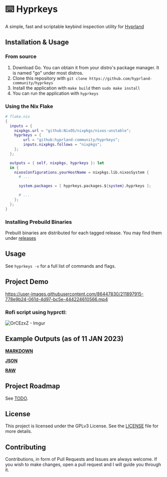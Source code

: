# ⌨️ Hyprkeys

A simple, fast and scriptable keybind inspection utility for [Hyprland](https://github.com/hyprwm/Hyprland)

## Installation & Usage

### From source

1. Download Go. You can obtain it from your distro's package manager. It is named "go" under most distros.
2. Clone this repository with `git clone https://github.com/hyprland-community/hyprkeys`
3. Install the application with `make build` then `sudo make install`
4. You can run the application with `hyprkeys`

### Using the Nix Flake

```nix
# flake.nix
{
  inputs = {
    nixpkgs.url = "github:NixOS/nixpkgs/nixos-unstable";
    hyprkeys = {
        url = "github:hyprland-community/hyprkeys";
        inputs.nixpkgs.follows = "nixpkgs";
    };
  };

  outputs = { self, nixpkgs, hyprkeys }: let
  in {
    nixosConfigurations.yourHostName = nixpkgs.lib.nixosSystem {
      # ...

      system.packages = [ hyprkeys.packages.${system}.hyprkeys ];

      # ...
    };
  };
}
```

### Installing Prebuild Binaries

Prebuilt binaries are distributed for each tagged release. You may find them under [releases](https://github.com/hyprland-community/Hyprkeys/releases)

## Usage

See `hyprkeys -v` for a full list of commands and flags.

## Project Demo

https://user-images.githubusercontent.com/86447830/211897915-778e9b24-061d-4d97-bc5e-444224610566.mp4

### Rofi script using hyprctl:

![OrCEzxZ - Imgur](https://user-images.githubusercontent.com/86447830/211898056-3bdb2f11-f7f5-4854-871f-4eabaa5b898f.png)

## Example Outputs (as of 11 JAN 2023)

**[MARKDOWN](test/out.md)**

**[JSON](test/out.json)**

**[RAW](test/out.txt)**

## Project Roadmap

See [TODO](todo.md).

## License

This project is licensed under the GPLv3 License. See the [LICENSE](LICENSE) file for more details.

## Contributing

Contributions, in form of Pull Requests and Issues are always welcome. If you wish to make changes, open a pull request and I will
guide you through it.

